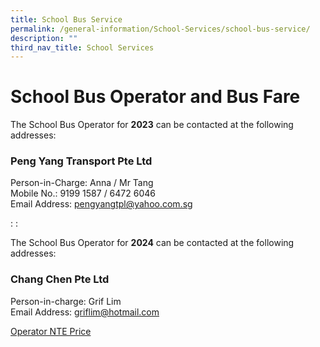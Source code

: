 ```yaml
---
title: School Bus Service
permalink: /general-information/School-Services/school-bus-service/
description: ""
third_nav_title: School Services
---
```

# School Bus Operator and Bus Fare #

The School Bus Operator for **2023** can be contacted at the following addresses: <br>
### Peng Yang Transport Pte Ltd ###

Person-in-Charge: Anna /&nbsp;Mr Tang <br>
Mobile No.: 9199 1587 / 6472 6046 <br>
Email Address: pengyangtpl@yahoo.com.sg

:
:

The School Bus Operator for **2024** can be contacted at the following addresses: <br>
### Chang Chen Pte Ltd ###

Person-in-charge: Grif Lim <br>
Email Address: griflim@hotmail.com <br>

[Operator NTE Price](/files/operator%20nte%20price_250823.pdf)
